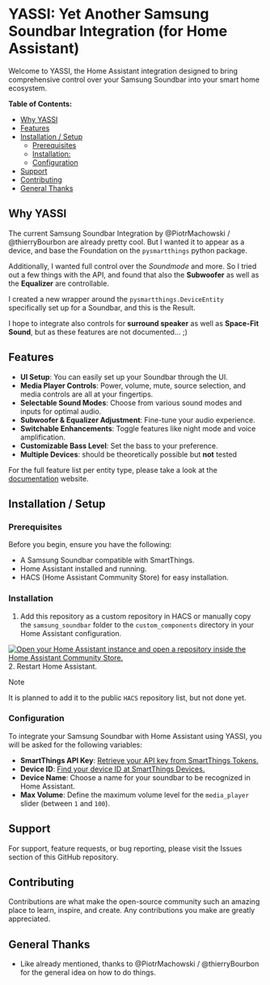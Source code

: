 # YASSI: Yet Another Samsung Soundbar Integration (for Home Assistant)

Welcome to YASSI, the Home Assistant integration designed to bring comprehensive control over your Samsung Soundbar into your smart home ecosystem.

**Table of Contents:**
<!-- TOC -->
* [Why YASSI](#why-yassi)
* [Features](#features)
* [Installation / Setup](#installation--setup)
  * [Prerequisites](#prerequisites)
  * [Installation:](#installation)
  * [Configuration](#configuration)
* [Support](#support)
* [Contributing](#contributing)
* [General Thanks](#general-thanks)
<!-- TOC -->

## Why YASSI

The current Samsung Soundbar Integration by @PiotrMachowski / @thierryBourbon are already pretty cool.
But I wanted it to appear as a device, and base the Foundation on the `pysmartthings` python package.

Additionally, I wanted full control over the *Soundmode* and more. So I tried out a few things with the API,
and found that also the **Subwoofer** as well as the **Equalizer** are controllable.

I created a new wrapper around the `pysmartthings.DeviceEntity` specifically set up for a Soundbar, and this
is the Result.

I hope to integrate also controls for **surround speaker** as well as **Space-Fit Sound**, but as these features
are not documented... ;) 

## Features


- **UI Setup**: You can easily set up your Soundbar through the UI.
- **Media Player Controls**: Power, volume, mute, source selection, and media controls are all at your fingertips.
- **Selectable Sound Modes**: Choose from various sound modes and inputs for optimal audio.
- **Subwoofer & Equalizer Adjustment**: Fine-tune your audio experience.
- **Switchable Enhancements**: Toggle features like night mode and voice amplification.
- **Customizable Bass Level**: Set the bass to your preference.
- **Multiple Devices**: should be theoretically possible but **not** tested

For the full feature list per entity type, please take a look at the [documentation](ha-samsung-soundbar.vercel.app) website.

## Installation / Setup

### Prerequisites

Before you begin, ensure you have the following:

- A Samsung Soundbar compatible with SmartThings.
- Home Assistant installed and running.
- HACS (Home Assistant Community Store) for easy installation.

### Installation

1. Add this repository as a custom repository in HACS or manually copy the `samsung_soundbar` folder to the `custom_components` directory in your Home Assistant configuration.

  [![Open your Home Assistant instance and open a repository inside the Home Assistant Community Store.](https://my.home-assistant.io/badges/hacs_repository.svg)](https://my.home-assistant.io/redirect/hacs_repository/?owner=samuelspagl&repository=ha_samsung_soundbar&category=integration)
2. Restart Home Assistant.

> [!NOTE]
> It is planned to add it to the public `HACS` repository list, but not done yet.

### Configuration

To integrate your Samsung Soundbar with Home Assistant using YASSI, you will be asked for the following variables:

- **SmartThings API Key**: [Retrieve your API key from SmartThings Tokens.](https://account.smartthings.com/tokens)
- **Device ID**: [Find your device ID at SmartThings Devices.](https://my.smartthings.com/advanced/devices)
- **Device Name**: Choose a name for your soundbar to be recognized in Home Assistant.
- **Max Volume**: Define the maximum volume level for the `media_player` slider (between `1` and `100`).

## Support

For support, feature requests, or bug reporting, please visit the Issues section of this GitHub repository.

## Contributing

Contributions are what make the open-source community such an amazing place to learn, inspire, and create. Any contributions you make are greatly appreciated.

## General Thanks

- Like already mentioned, thanks to @PiotrMachowski / @thierryBourbon for the general idea on how to do things.
